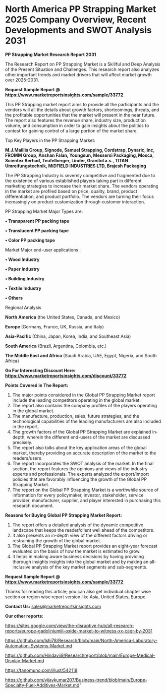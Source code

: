 # North America PP Strapping Market 2025 Company Overview, Recent Developments and SWOT Analysis 2031

<strong>PP Strapping Market Research Report 2031</strong>

The Research Report on PP Strapping Market is a Skillful and Deep Analysis of the Present Situation and Challenges. This research report also analyzes other important trends and market drivers that will affect market growth over 2025-2031.

<strong>Request Sample Report @ <a href=https://www.marketreportsinsights.com/sample/33772>https://www.marketreportsinsights.com/sample/33772</a></strong>

This PP Strapping market report aims to provide all the participants and the vendors will all the details about growth factors, shortcomings, threats, and the profitable opportunities that the market will present in the near future. The report also features the revenue share, industry size, production volume, and consumption in order to gain insights about the politics to contest for gaining control of a large portion of the market share.

Top Key Players in the PP Strapping Market:

<strong>M.J.Maillis Group, Signode, Samuel Strapping, Cordstrap, Dynaric, Inc, FROMM Group, Anshan Falan, Youngsun, Messersì Packaging, Mosca, Scientex Berhad, Teufelberger, Linder, Granitol a.s., TITAN Umreifungstechnik, MiDFIELD INDUSTRIES LTD, Brajesh Packaging</strong>

The PP Strapping Industry is severely competitive and fragmented due to the existence of various established players taking part in different marketing strategies to increase their market share. The vendors operating in the market are profiled based on price, quality, brand, product differentiation, and product portfolio. The vendors are turning their focus increasingly on product customization through customer interaction.

PP Strapping Market Major Types are:

<strong>•  Transparent PP packing tape

•  Translucent PP packing tape

•  Color PP packing tape</strong>

Market Major end-user applications :

<strong>•  Wood Industry

•  Paper Industry

•  Building Industry

•  Textile Industry

•  Others</strong>

Regional Analysis

</u><strong><b>North America</b></strong> (the United States, Canada, and Mexico)

<strong><b>Europe </b></strong>(Germany, France, UK, Russia, and Italy)

<strong><b>Asia-Pacific</b></strong> (China, Japan, Korea, India, and Southeast Asia)

<strong><b>South America</b></strong> (Brazil, Argentina, Colombia, etc.)

<strong><b>The Middle East and Africa</b></strong> (Saudi Arabia, UAE, Egypt, Nigeria, and South Africa)

<strong>Go For Interesting Discount Here: <a href=https://www.marketreportsinsights.com/discount/33772>https://www.marketreportsinsights.com/discount/33772</a></strong>

<strong>Points Covered in The Report:</strong>
<ol>
  <li>The major points considered in the Global PP Strapping Market report include the leading competitors operating in the global market.</li>
  <li>The report also contains the company profiles of the players operating in the global market.</li>
  <li>The manufacture, production, sales, future strategies, and the technological capabilities of the leading manufacturers are also included in the report.</li>
  <li>The growth factors of the Global PP Strapping Market are explained in-depth, wherein the different end-users of the market are discussed precisely.</li>
  <li>The report also talks about the key application areas of the global market, thereby providing an accurate description of the market to the readers/users.</li>
  <li>The report incorporates the SWOT analysis of the market. In the final section, the report features the opinions and views of the industry experts and professionals. The experts analyzed the export/import policies that are favorably influencing the growth of the Global PP Strapping Market.</li>
  <li>The report on the Global PP Strapping Market is a worthwhile source of information for every policymaker, investor, stakeholder, service provider, manufacturer, supplier, and player interested in purchasing this research document.</li>
</ol>
<strong>Reasons for Buying Global PP Strapping Market Report:</strong>

<ol>
  <li>The report offers a detailed analysis of the dynamic competitive landscape that keeps the reader/client well ahead of the competitors.</li>
  <li>It also presents an in-depth view of the different factors driving or restraining the growth of the global market.</li>
  <li>The Global PP Strapping Market report provides an eight-year forecast evaluated on the basis of how the market is estimated to grow.</li>
  <li>It helps in making aware business decisions by having providing thorough insights insights into the global market and by making an all-inclusive analysis of the key market segments and sub-segments.</li>
</ol>
<strong>Request Sample Report @ <a href=https://www.marketreportsinsights.com/sample/33772>https://www.marketreportsinsights.com/sample/33772</a></strong>


Thanks for reading this article; you can also get individual chapter wise section or region wise report version like Asia, United States, Europe.

<strong>Contact Us:</strong>
sales@marketreportsinsights.com

<strong>Our other reports:</strong>

<a href=https://sites.google.com/view/the-disruptive-hub/all-research-reports/europe-gadoliniumiii-oxide-market-to-witness-xx-cagr-by-2031>https://sites.google.com/view/the-disruptive-hub/all-research-reports/europe-gadoliniumiii-oxide-market-to-witness-xx-cagr-by-2031</a>

<a href=https://github.com/Ishi78/Research/blob/main/North-America-Laboratory-Automation-Systems-Market.md>https://github.com/Ishi78/Research/blob/main/North-America-Laboratory-Automation-Systems-Market.md</a>

<a href=https://github.com/Hindavii9/Researchreport/blob/main/Europe-Medical-Display-Market.md>https://github.com/Hindavii9/Researchreport/blob/main/Europe-Medical-Display-Market.md</a>

<a href=https://tanomuno.com/illust/542118>https://tanomuno.com/illust/542118</a>

<a href=https://github.com/vijaykumar207/Business-trend/blob/main/Europe-Specialty-Fuel-Additives-Market.md>https://github.com/vijaykumar207/Business-trend/blob/main/Europe-Specialty-Fuel-Additives-Market.md</a>"
